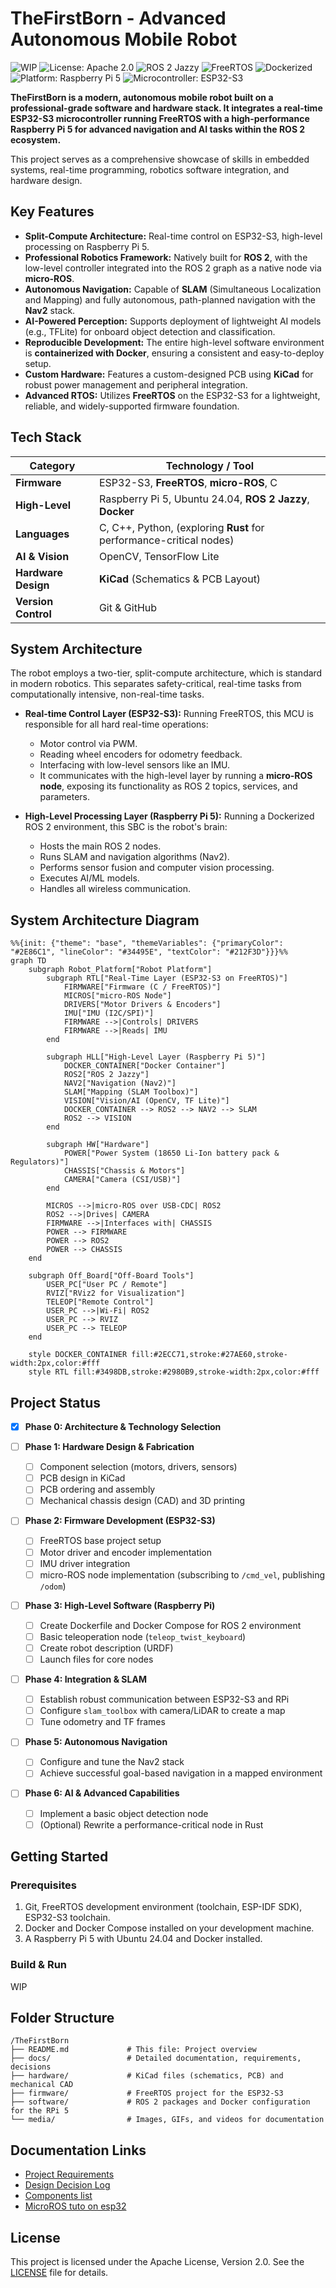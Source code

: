 # TheFirstBorn - Advanced Autonomous Mobile Robot

![WIP](https://img.shields.io/badge/status-WIP-yellow.svg)
![License: Apache 2.0](https://img.shields.io/badge/License-Apache%202.0-blue.svg)
![ROS 2 Jazzy](https://img.shields.io/badge/ROS%202-Jazzy-blueviolet)
![FreeRTOS](https://img.shields.io/badge/FreeRTOS-RTOS-6f42c1)
![Dockerized](https://img.shields.io/badge/Containerized-Docker-blue)
![Platform: Raspberry Pi 5](https://img.shields.io/badge/Platform-Raspberry%20Pi%205-orange)
![Microcontroller: ESP32-S3](https://img.shields.io/badge/MCU-ESP32--S3-lightgrey)

**TheFirstBorn is a modern, autonomous mobile robot built on a professional-grade software and hardware stack. It integrates a real-time ESP32-S3 microcontroller running FreeRTOS with a high-performance Raspberry Pi 5 for advanced navigation and AI tasks within the ROS 2 ecosystem.**

This project serves as a comprehensive showcase of skills in embedded systems, real-time programming, robotics software integration, and hardware design.

## Key Features

*   **Split-Compute Architecture:** Real-time control on ESP32-S3, high-level processing on Raspberry Pi 5.
*   **Professional Robotics Framework:** Natively built for **ROS 2**, with the low-level controller integrated into the ROS 2 graph as a native node via **micro-ROS**.
*   **Autonomous Navigation:** Capable of **SLAM** (Simultaneous Localization and Mapping) and fully autonomous, path-planned navigation with the **Nav2** stack.
*   **AI-Powered Perception:** Supports deployment of lightweight AI models (e.g., TFLite) for onboard object detection and classification.
*   **Reproducible Development:** The entire high-level software environment is **containerized with Docker**, ensuring a consistent and easy-to-deploy setup.
*   **Custom Hardware:** Features a custom-designed PCB using **KiCad** for robust power management and peripheral integration.
*   **Advanced RTOS:** Utilizes **FreeRTOS** on the ESP32-S3 for a lightweight, reliable, and widely-supported firmware foundation.

## Tech Stack

| Category          | Technology / Tool                                                              |
| ----------------- | ------------------------------------------------------------------------------ |
| **Firmware**      | ESP32-S3, **FreeRTOS**, **micro-ROS**, C                                      |
| **High-Level**    | Raspberry Pi 5, Ubuntu 24.04, **ROS 2 Jazzy**, **Docker**                      |
| **Languages**     | C, C++, Python, (exploring **Rust** for performance-critical nodes)            |
| **AI & Vision**   | OpenCV, TensorFlow Lite                                                        |
| **Hardware Design** | **KiCad** (Schematics & PCB Layout)                                            |
| **Version Control** | Git & GitHub                                                                   |

## System Architecture

The robot employs a two-tier, split-compute architecture, which is standard in modern robotics. This separates safety-critical, real-time tasks from computationally intensive, non-real-time tasks.

*   **Real-time Control Layer (ESP32-S3):** Running FreeRTOS, this MCU is responsible for all hard real-time operations:
    *   Motor control via PWM.
    *   Reading wheel encoders for odometry feedback.
    *   Interfacing with low-level sensors like an IMU.
    *   It communicates with the high-level layer by running a **micro-ROS node**, exposing its functionality as ROS 2 topics, services, and parameters.

*   **High-Level Processing Layer (Raspberry Pi 5):** Running a Dockerized ROS 2 environment, this SBC is the robot's brain:
    *   Hosts the main ROS 2 nodes.
    *   Runs SLAM and navigation algorithms (Nav2).
    *   Performs sensor fusion and computer vision processing.
    *   Executes AI/ML models.
    *   Handles all wireless communication.

## System Architecture Diagram

```mermaid
%%{init: {"theme": "base", "themeVariables": {"primaryColor": "#2E86C1", "lineColor": "#34495E", "textColor": "#212F3D"}}}%%
graph TD
    subgraph Robot_Platform["Robot Platform"]
        subgraph RTL["Real-Time Layer (ESP32-S3 on FreeRTOS)"]
            FIRMWARE["Firmware (C / FreeRTOS)"]
            MICROS["micro-ROS Node"]
            DRIVERS["Motor Drivers & Encoders"]
            IMU["IMU (I2C/SPI)"]
            FIRMWARE -->|Controls| DRIVERS
            FIRMWARE -->|Reads| IMU
        end

        subgraph HLL["High-Level Layer (Raspberry Pi 5)"]
            DOCKER_CONTAINER["Docker Container"]
            ROS2["ROS 2 Jazzy"]
            NAV2["Navigation (Nav2)"]
            SLAM["Mapping (SLAM Toolbox)"]
            VISION["Vision/AI (OpenCV, TF Lite)"]
            DOCKER_CONTAINER --> ROS2 --> NAV2 --> SLAM
            ROS2 --> VISION
        end

        subgraph HW["Hardware"]
            POWER["Power System (18650 Li-Ion battery pack & Regulators)"]
            CHASSIS["Chassis & Motors"]
            CAMERA["Camera (CSI/USB)"]
        end

        MICROS -->|micro-ROS over USB-CDC| ROS2
        ROS2 -->|Drives| CAMERA
        FIRMWARE -->|Interfaces with| CHASSIS
        POWER --> FIRMWARE
        POWER --> ROS2
        POWER --> CHASSIS
    end

    subgraph Off_Board["Off-Board Tools"]
        USER_PC["User PC / Remote"]
        RVIZ["RViz2 for Visualization"]
        TELEOP["Remote Control"]
        USER_PC -->|Wi-Fi| ROS2
        USER_PC --> RVIZ
        USER_PC --> TELEOP
    end

    style DOCKER_CONTAINER fill:#2ECC71,stroke:#27AE60,stroke-width:2px,color:#fff
    style RTL fill:#3498DB,stroke:#2980B9,stroke-width:2px,color:#fff
````

## Project Status

* [x] **Phase 0: Architecture & Technology Selection**
* [ ] **Phase 1: Hardware Design & Fabrication**

  * [ ] Component selection (motors, drivers, sensors)
  * [ ] PCB design in KiCad
  * [ ] PCB ordering and assembly
  * [ ] Mechanical chassis design (CAD) and 3D printing
* [ ] **Phase 2: Firmware Development (ESP32-S3)**

  * [ ] FreeRTOS base project setup
  * [ ] Motor driver and encoder implementation
  * [ ] IMU driver integration
  * [ ] micro-ROS node implementation (subscribing to `/cmd_vel`, publishing `/odom`)
* [ ] **Phase 3: High-Level Software (Raspberry Pi)**

  * [ ] Create Dockerfile and Docker Compose for ROS 2 environment
  * [ ] Basic teleoperation node (`teleop_twist_keyboard`)
  * [ ] Create robot description (URDF)
  * [ ] Launch files for core nodes
* [ ] **Phase 4: Integration & SLAM**

  * [ ] Establish robust communication between ESP32-S3 and RPi
  * [ ] Configure `slam_toolbox` with camera/LiDAR to create a map
  * [ ] Tune odometry and TF frames
* [ ] **Phase 5: Autonomous Navigation**

  * [ ] Configure and tune the Nav2 stack
  * [ ] Achieve successful goal-based navigation in a mapped environment
* [ ] **Phase 6: AI & Advanced Capabilities**

  * [ ] Implement a basic object detection node
  * [ ] (Optional) Rewrite a performance-critical node in Rust

## Getting Started

### Prerequisites

1. Git, FreeRTOS development environment (toolchain, ESP-IDF SDK), ESP32-S3 toolchain.
2. Docker and Docker Compose installed on your development machine.
3. A Raspberry Pi 5 with Ubuntu 24.04 and Docker installed.

### Build & Run

WIP

## Folder Structure

```
/TheFirstBorn
├── README.md             # This file: Project overview
├── docs/                 # Detailed documentation, requirements, decisions
├── hardware/             # KiCad files (schematics, PCB) and mechanical CAD
├── firmware/             # FreeRTOS project for the ESP32-S3
├── software/             # ROS 2 packages and Docker configuration for the RPi 5
└── media/                # Images, GIFs, and videos for documentation
```

## Documentation Links

* [Project Requirements](./docs/requirements.md)
* [Design Decision Log](./docs/decisions_log.md)
* [Components list](./docs/components.md)
* [MicroROS tuto on esp32](./docs/microROS_esp32.md)

## License

This project is licensed under the Apache License, Version 2.0.
See the [LICENSE](./LICENSE) file for details.

```
